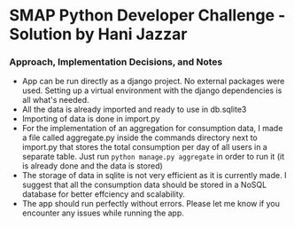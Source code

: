# SMAP Python Developer Challenge - Solution by Hani Jazzar

### Approach, Implementation Decisions, and Notes

- App can be run directly as a django project. No external packages were used. Setting up a virtual environment with the django dependencies is all what's needed.
- All the data is already imported and ready to use in db.sqlite3
- Importing of data is done in import.py
- For the implementation of an aggregation for consumption data, I made a file called aggregate.py inside the commands directory next to import.py that stores the total consumption per day of all users in a separate table. Just run `python manage.py aggregate` in order to run it (it is already done and the data is stored)
- The storage of data in sqlite is not very efficient as it is currently made. I suggest that all the consumption data should be stored in a NoSQL database for better effciency and scalability.
- The app should run perfectly without errors. Please let me know if you encounter any issues while running the app.
